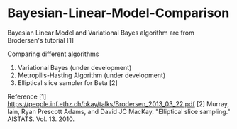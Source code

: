 # Bayesian-Linear-Model-Comparison

Bayesian Linear Model and Variational Bayes algorithm are from Brodersen's tutorial [1]

Comparing different algorithms
  1. Variational Bayes (under development)
  2. Metropilis-Hasting Algorithm (under development)
  3. Elliptical slice sampler for Beta [2]


Reference
[1] https://people.inf.ethz.ch/bkay/talks/Brodersen_2013_03_22.pdf
[2] Murray, Iain, Ryan Prescott Adams, and David JC MacKay. "Elliptical slice sampling." AISTATS. Vol. 13. 2010.
